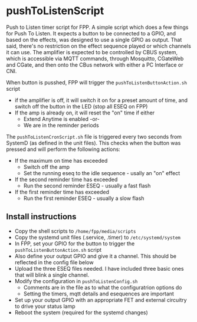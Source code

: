 # pushToListenScript
Push to Listen timer script for FPP.
A simple script which does a few things for Push To Listen.
It expects a button to be connected to a GPIO, and based on the effects, was designed to use a single GPIO as output. That said, there's no restriction on the effect sequence played or which channels it can use.
The amplifier is expected to be controlled by CBUS system, which is accessible via MQTT commands, through Mosquitto, CGateWeb and CGate, and then onto the CBus network with either a PC Interface or CNI.

When button is pusshed, FPP will trigger the ```pushToListenButtonAction.sh``` script
* if the amplifier is off, it will switch it on for a preset amount of time, and switch off the button in the LED (stop all ESEQ on FPP)
* If the amp is already on, it will reset the "on" time if either
   - Extend Anytime is enabled -or-
   - We are in the reminder periods
   
The ```pushToListenCronScript.sh``` file is triggered every two seconds from SystemD (as defined in the unit files).
This checks when the button was pressed and will perform the following actions:
* If the maximum on time has exceeded
   - Switch off the amp
   - Set the running eseq to the idle sequence - usally an "on" effect
* If the second reminder time has exceeded
  - Run the second reminder ESEQ - usually a fast flash
* If the first reminder time has exceeded
  - Run the first reminder ESEQ - usually a slow flash


## Install instructions
* Copy the shell scripts to ```/home/fpp/media/scripts```
* Copy the systemd unit files (.service, .timer) to ```/etc/systemd/system```
* In FPP, set your GPIO for the button to trigger the ```pushToListenButtonAction.sh``` script
* Also define your output GPIO and give it a channel. This should be reflected in the config file below
* Upload the three ESEQ files needed. I have included three basic ones that will blink a single channel.
* Modify the configuration in ```pushToListenConfig.sh```
    - Comments are in the file as to what the configuratrion options do
    - Setting the timers, mqtt details and esequences are important
* Set up your output GPIO with an appropriate FET and external circuitry to drive your status lamp
* Reboot the system (required for the systemd changes)
